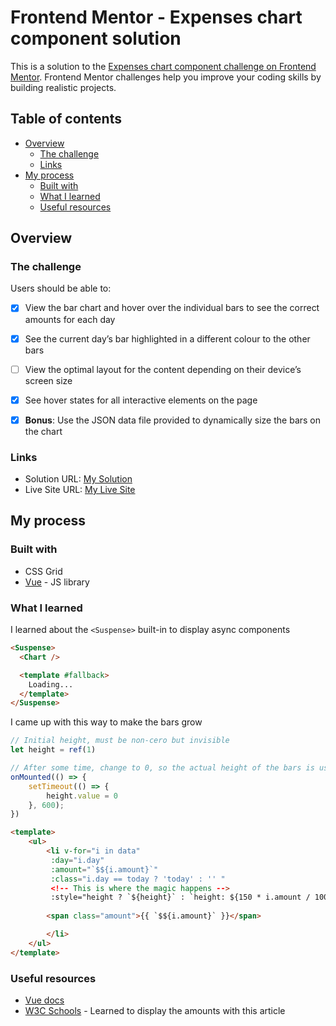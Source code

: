 # Frontend Mentor - Expenses chart component solution

This is a solution to the [Expenses chart component challenge on Frontend Mentor](https://www.frontendmentor.io/challenges/expenses-chart-component-e7yJBUdjwt). Frontend Mentor challenges help you improve your coding skills by building realistic projects. 

## Table of contents

- [Overview](#overview)
  - [The challenge](#the-challenge)
  - [Links](#links)
- [My process](#my-process)
  - [Built with](#built-with)
  - [What I learned](#what-i-learned)
  - [Useful resources](#useful-resources)


## Overview

### The challenge

Users should be able to:

- [x] View the bar chart and hover over the individual bars to see the correct amounts for each day
- [x] See the current day’s bar highlighted in a different colour to the other bars
- [ ] View the optimal layout for the content depending on their device’s screen size
- [x] See hover states for all interactive elements on the page
- [x] **Bonus**: Use the JSON data file provided to dynamically size the bars on the chart


### Links

- Solution URL: [My Solution]()
- Live Site URL: [My Live Site](https://rodrfct.github.io/expenses-chart-component/)

## My process

### Built with

- CSS Grid
- [Vue](https://vuejs.org/) - JS library



### What I learned

I learned about the `<Suspense>` built-in to display async components

```html
<Suspense>
  <Chart />

  <template #fallback>
    Loading...
  </template>
</Suspense>
```

I came up with this way to make the bars grow

```javascript
// Initial height, must be non-cero but invisible
let height = ref(1)

// After some time, change to 0, so the actual height of the bars is used instead
onMounted(() => {
    setTimeout(() => {
        height.value = 0
    }, 600);
})
```

```html
<template>
    <ul>
        <li v-for="i in data"
         :day="i.day" 
         :amount="`$${i.amount}`"
         :class="i.day == today ? 'today' : '' "
         <!-- This is where the magic happens -->
         :style="height ? `${height}` : `height: ${150 * i.amount / 100}%;`" >
        
        <span class="amount">{{ `$${i.amount}` }}</span>

        </li>
    </ul>
</template>
```

### Useful resources

- [Vue docs](https://vuejs.org/guide/built-ins/suspense.html)
- [W3C Schools](https://www.w3schools.com/css/css_tooltip.asp) - Learned to display the amounts with this article

